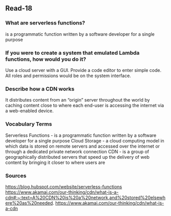 ## Read-18

### What are serverless functions?
is a programmatic function written by a software developer for a single purpose

### If you were to create a system that emulated Lambda functions, how would you do it?
Use a cloud server with a GUI. Provide a code editor to enter simple code. All roles and permissions would be on the system interface.

### Describe how a CDN works
It distributes content from an “origin” server throughout the world by caching content close to where each end-user is accessing the internet via a web-enabled device.


### Vocabulary Terms
Serverless Functions - is a programmatic function written by a software developer for a single purpose
Cloud Storage - a cloud computing model in which data is stored on remote servers and accessed over the internet or through a dedicated private network connection
CDN - is a group of geographically distributed servers that speed up the delivery of web content by bringing it closer to where users are

### Sources
https://blog.hubspot.com/website/serverless-functions
https://www.akamai.com/our-thinking/cdn/what-is-a-cdn#:~:text=A%20CDN%20is%20a%20network,and%20stored%20elsewhere%20as%20needed.
https://www.akamai.com/our-thinking/cdn/what-is-a-cdn
